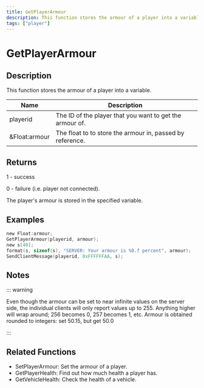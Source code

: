 ```yaml
---
title: GetPlayerArmour
description: This function stores the armour of a player into a variable.
tags: ["player"]
---
```


# GetPlayerArmour

<TagLinks />

## Description

This function stores the armour of a player into a variable.

| Name          | Description                                               |
| ------------- | --------------------------------------------------------- |
| playerid      | The ID of the player that you want to get the armour of.  |
| &Float:armour | The float to to store the armour in, passed by reference. |

## Returns

1 - success

0 - failure (i.e. player not connected).

The player's armour is stored in the specified variable.

## Examples

```c
new Float:armour;
GetPlayerArmour(playerid, armour);
new s[40];
format(s, sizeof(s), "SERVER: Your armour is %0.f percent", armour);
SendClientMessage(playerid, 0xFFFFFFAA, s);
```

## Notes

::: warning

Even though the armour can be set to near infinite values on the server side, the individual clients will only report values up to 255. Anything higher will wrap around; 256 becomes 0, 257 becomes 1, etc.
Armour is obtained rounded to integers: set 50.15, but get 50.0

:::

## Related Functions

- SetPlayerArmour: Set the armour of a player.
- GetPlayerHealth: Find out how much health a player has.
- GetVehicleHealth: Check the health of a vehicle.
